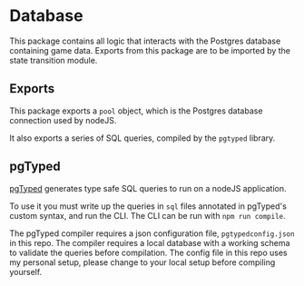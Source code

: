 # Database

This package contains all logic that interacts with the Postgres database containing game data. Exports from this package are to be imported by the state transition module.

## Exports

This package exports a `pool` object, which is the Postgres database connection used by nodeJS.

It also exports a series of SQL queries, compiled by the `pgtyped` library.

## pgTyped

[pgTyped](https://github.com/adelsz/pgtyped) generates type safe SQL queries to run on a nodeJS application.

To use it you must write up the queries in `sql` files annotated in pgTyped's custom syntax, and run the CLI. The CLI can be run with `npm run compile`.

The pgTyped compiler requires a json configuration file, `pgtypedconfig.json` in this repo. The compiler requires a local database with a working schema to validate the queries before compilation. The config file in this repo uses my personal setup, please change to your local setup before compiling yourself.
